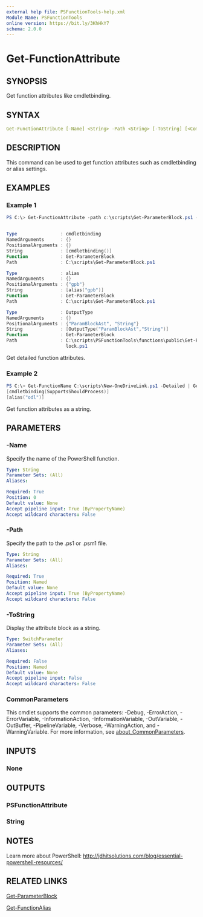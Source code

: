```yaml
---
external help file: PSFunctionTools-help.xml
Module Name: PSFunctionTools
online version: https://bit.ly/3KhHkY7
schema: 2.0.0
---
```


# Get-FunctionAttribute

## SYNOPSIS

Get function attributes like cmdletbinding.

## SYNTAX

```yaml
Get-FunctionAttribute [-Name] <String> -Path <String> [-ToString] [<CommonParameters>]
```

## DESCRIPTION

This command can be used to get function attributes such as cmdletbinding or alias settings.

## EXAMPLES

### Example 1

```powershell
PS C:\> Get-FunctionAttribute -path c:\scripts\Get-ParameterBlock.ps1 -Name Get-ParameterBlock


Type                : cmdletbinding
NamedArguments      : {}
PositionalArguments : {}
String              : [cmdletbinding()]
Function            : Get-ParameterBlock
Path                : C:\scripts\Get-ParameterBlock.ps1

Type                : alias
NamedArguments      : {}
PositionalArguments : {"gpb"}
String              : [alias("gpb")]
Function            : Get-ParameterBlock
Path                : C:\scripts\Get-ParameterBlock.ps1

Type                : OutputType
NamedArguments      : {}
PositionalArguments : {"ParamBlockAst", "String"}
String              : [OutputType("ParamBlockAst","String")]
Function            : Get-ParameterBlock
Path                : C:\scripts\PSFunctionTools\functions\public\Get-ParameterB
                      lock.ps1
```

Get detailed function attributes.

### Example 2

```powershell
PS C:\> Get-FunctionName C:\scripts\New-OneDriveLink.ps1 -Detailed | Get-FunctionAttribute -ToString
[cmdletbinding(SupportsShouldProcess)]
[alias("odl")]
```

Get function attributes as a string.

## PARAMETERS

### -Name

Specify the name of the PowerShell function.

```yaml
Type: String
Parameter Sets: (All)
Aliases:

Required: True
Position: 0
Default value: None
Accept pipeline input: True (ByPropertyName)
Accept wildcard characters: False
```

### -Path

Specify the path to the .ps1 or .psm1 file.

```yaml
Type: String
Parameter Sets: (All)
Aliases:

Required: True
Position: Named
Default value: None
Accept pipeline input: True (ByPropertyName)
Accept wildcard characters: False
```

### -ToString

Display the attribute block as a string.

```yaml
Type: SwitchParameter
Parameter Sets: (All)
Aliases:

Required: False
Position: Named
Default value: None
Accept pipeline input: False
Accept wildcard characters: False
```

### CommonParameters
This cmdlet supports the common parameters: -Debug, -ErrorAction, -ErrorVariable, -InformationAction, -InformationVariable, -OutVariable, -OutBuffer, -PipelineVariable, -Verbose, -WarningAction, and -WarningVariable. For more information, see [about_CommonParameters](http://go.microsoft.com/fwlink/?LinkID=113216).

## INPUTS

### None

## OUTPUTS

### PSFunctionAttribute

### String

## NOTES

Learn more about PowerShell: http://jdhitsolutions.com/blog/essential-powershell-resources/

## RELATED LINKS

[Get-ParameterBlock](Get-ParameterBlock.md)

[Get-FunctionAlias](Get-FunctionAlias.md)
